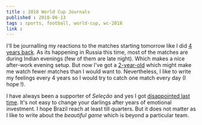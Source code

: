 ```yaml
---
title : 2018 World Cup Journals
published : 2018-06-13
tags : sports, football, world-cup, wc-2018
link :
---
```


I'll be journalling my reactions to the matches starting tomorrow like I did [4 years back](/tags/wc-2014.html). As its happening in Russia this time, most of the matches are during Indian evenings (few of them are late night). Which makes a nice after-work evening setup. But now I've got a [2-year-old](/posts/aarohi.html) which might make me watch fewer matches than I would want to. Nevertheless, I like to write my feelings every 4 years so I would try to catch one match every day (I hope !).

I have always been a supporter of _Seleção_ and yes I got [disappointed last time](/posts/the-desolation-world-cup-first-semifinal.html). It's not easy to change your darlings after years of emotional investment. I hope Brazil reach at least till quarters. But it does not matter as I like to write about the _beautiful game_ which is beyond a particular team.
